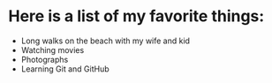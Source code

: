 # Here is a list of my favorite things:
- Long walks on the beach with my wife and kid
- Watching movies
- Photographs
- Learning Git and GitHub
